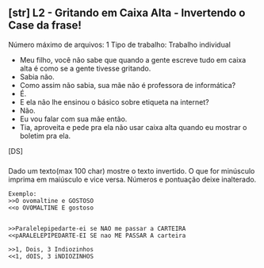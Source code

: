 ## [str] L2 - Gritando em Caixa Alta - Invertendo o Case da frase!
 Número máximo de arquivos: 1
Tipo de trabalho:  Trabalho individual
- Meu filho, você não sabe que quando a gente escreve tudo em
caixa alta é como se a gente tivesse gritando.
- Sabia não.
- Como assim não sabia, sua mãe não é professora de informática?
- É.
- E ela não lhe ensinou o básico sobre etiqueta na internet?
- Não.
- Eu vou falar com sua mãe então.
- Tia, aproveita e pede pra ela não usar caixa alta quando
eu mostrar o boletim pra ela.

[DS]

#####

Dado um texto(max 100 char) mostre o texto invertido. O que for minúsculo
imprima em maiúsculo e vice versa. Números e pontuação deixe
inalterado.
```
Exemplo:
>>O ovomaltine e GOSTOSO
<<o OVOMALTINE E gostoso


>>Paralelepipedarte-ei se NAO me passar a CARTEIRA
<<pARALELEPIPEDARTE-EI SE nao ME PASSAR A carteira

>>1, Dois, 3 Indiozinhos
<<1, dOIS, 3 iNDIOZINHOS
